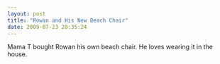 ```yaml
---
layout: post
title: "Rowan and His New Beach Chair"
date: 2009-07-23 20:35:24
---
```

Mama T bought Rowan his own beach chair. He loves wearing it in the house.
